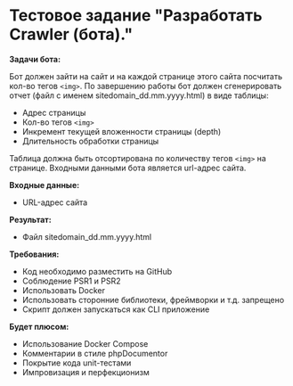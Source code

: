 # Тестовое задание "Разработать Crawler (бота)."

**Задачи бота:**

Бот должен зайти на сайт и на каждой странице этого сайта посчитать кол-во тегов `<img>`.
По завершению работы бот должен сгенерировать отчет (файл с именем sitedomain_dd.mm.yyyy.html) в виде таблицы:

* Адрес страницы
* Кол-во тегов `<img>`
* Инкремент текущей вложенности страницы (depth)
* Длительность обработки страницы

Таблица должна быть отсортирована по количеству тегов `<img>` на странице. Входными данными бота является url-адрес сайта.

**Входные данные:**

* URL-адрес сайта

**Результат:**

* Файл sitedomain_dd.mm.yyyy.html

**Требования:**

* Код необходимо разместить на GitHub
* Соблюдение PSR1 и PSR2
* Использовать Docker
* Использовать сторонние библиотеки, фреймворки и т.д. запрещено
* Скрипт должен запускаться как CLI приложение

**Будет плюсом:**

* Использование Docker Compose
* Комментарии в стиле phpDocumentor
* Покрытие кода unit-тестами
* Импровизация и перфекционизм
